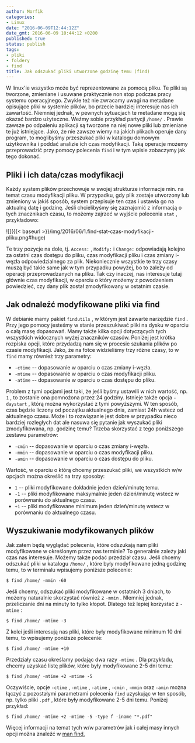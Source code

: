 ```yaml
---
author: Morfik
categories:
- Linux
date: "2016-06-09T12:44:12Z"
date_gmt: 2016-06-09 10:44:12 +0200
published: true
status: publish
tags:
- pliki
- foldery
- find
title: Jak odszukać pliki utworzone godzinę temu (find)
---
```


W linux'ie wszystko może być reprezentowane za pomocą pliku. Te pliki są tworzone, zmieniane i
usuwane praktycznie non stop podczas pracy systemu operacyjnego. Zwykle też nie zwracamy uwagi na
metadane opisujące pliki w systemie plików, bo przecie bardziej interesuje nas ich zawartość.
Niemniej jednak, w pewnych sytuacjach te metadane mogą się okazać bardzo użyteczne. Weźmy sobie
przykład partycji `/home/` . Prawie zawsze po odpaleniu aplikacji są tworzone na niej nowe pliki lub
zmieniane te już istniejące. Jako, że nie zawsze wiemy na jakich plikach operuje dany program, to
moglibyśmy przeszukać pliki w katalogu domowym użytkownika i poddać analizie ich czas modyfikacji.
Taką operacje możemy przeprowadzić przy pomocy polecenia `find` i w tym wpisie zobaczymy jak tego
dokonać.

<!--more-->
## Pliki i ich data/czas modyfikacji

Każdy system plików przechowuje w swojej strukturze informacje min. na temat czasu modyfikacji
pliku. W przypadku, gdy plik zostaje utworzony lub zmieniony w jakiś sposób, system przepisuje ten
czas i ustawia go na aktualną datę i godzinę. Jeśli chcielibyśmy się zaznajomić z informacją o tych
znacznikach czasu, to możemy zajrzeć w wyjście polecenia `stat` , przykładowo:

![]({{< baseurl >}}/img/2016/06/1.find-stat-czas-modyfikacji-pliku.png#huge)

Te trzy pozycje na dole, tj. `Access:` , `Modify:` i `Change:` odpowiadają kolejno za ostatni czas
dostępu do pliku, czas modyfikacji pliku i czas zmiany i-węzła odpowiedzialnego za plik.
Niekoniecznie wszystkie te trzy czasy muszą być takie same jak w tym przypadku powyżej, bo to zależy
od operacji przeprowadzanych na pliku. Tak czy inaczej, nas interesuje tutaj głównie czas
modyfikacji, w oparciu o który możemy z powodzeniem powiedzieć, czy dany plik został zmodyfikowany w
ostatnim czasie.

## Jak odnaleźć modyfikowane pliki via find

W debianie mamy pakiet `findutils` , w którym jest zawarte narzędzie `find` . Przy jego pomocy
jesteśmy w stanie przeszukiwać pliki na dysku w oparciu o całą masę dopasowań. Mamy także kilka
opcji dotyczących tych wszystkich widocznych wyżej znaczników czasów. Poniżej jest krótka rozpiska
opcji, które przydadzą nam się w procesie szukania plików po czasie modyfikacji. Jako, że na fotce
widzieliśmy trzy różne czasy, to w `find` mamy również trzy parametry:

  - `-ctime` -- dopasowanie w oparciu o czas zmiany i-węzła.
  - `-mtime` -- dopasowanie w oparciu o czas modyfikacji pliku.
  - `-atime` -- dopasowanie w oparciu o czas dostępu do pliku.

Problem z tymi opcjami jest taki, że jeśli byśmy ustawili w nich wartość, np. `1` , to zostanie ona
pomnożona przez 24 godziny. Istnieje także opcja `-daystart` , którą można wykorzystać z tymi
powyższymi. W ten sposób, czas będzie liczony od początku aktualnego dnia, zamiast 24h wstecz od
aktualnego czasu. Może i to rozwiązanie jest dobre w przypadku nieco bardziej rozległych dat ale
nasuwa się pytanie jak wyszukać pliki zmodyfikowana, np. godzinę temu? Trzeba skorzystać z tego
poniższego zestawu parametrów:

  - `-cmin` -- dopasowanie w oparciu o czas zmiany i-węzła.
  - `-mmin` -- dopasowanie w oparciu o czas modyfikacji pliku.
  - `-amin` -- dopasowanie w oparciu o czas dostępu do pliku.

Wartość, w oparciu o którą chcemy przeszukać pliki, we wszystkich w/w opcjach można określić na trzy
sposoby:

  - `1` -- pliki modyfikowane dokładnie jeden dzień/minutę temu.
  - `-1` -- pliki modyfikowane maksymalnie jeden dzień/minutę wstecz w porównaniu do aktualnego
    czasu.
  - `+1` -- pliki modyfikowane minimum jeden dzień/minutę wstecz w porównaniu do aktualnego czasu.

## Wyszukiwanie modyfikowanych plików

Jak zatem będą wyglądać polecenia, które odszukają nam pliki modyfikowane w określonym przez nas
terminie? To generalnie zależy jaki czas nas interesuje. Możemy także podać przedział czasu. Jeśli
chcemy odszukać pliki w katalogu `/home/` , które były modyfikowane jedną godzinę temu, to w
terminalu wpisujemy poniższe polecenie:

    $ find /home/ -mmin -60

Jeśli chcemy, odszukać pliki modyfikowane w ostatnich 3 dniach, to możemy naturalnie skorzystać
również z `-mmin` . NIemniej jednak, przeliczanie dni na minuty to tylko kłopot. Dlatego też lepiej
korzystać z `-mtime` :

    $ find /home/ -mtime -3

Z kolei jeśli interesują nas pliki, które były modyfikowane minimum 10 dni temu, to wpisujemy
poniższe polecenie:

    $ find /home/ -mtime +10

Przedziały czasu określamy podając dwa razy `-mtime` . Dla przykładu, chcemy uzyskać listę plików,
które były modyfikowane 2-5 dni temu:

    $ find /home/ -mtime +2 -mtime -5

Oczywiście, opcje `-ctime` , `-mtime` , `-atime` , `-cmin` , `-mmin` oraz `-amin` można łączyć z
pozostałymi parametrami polecenia `find` uzyskując w ten sposób, np. tylko pliki `.pdf` , które były
modyfikowane 2-5 dni temu. Poniżej przykład:

    $ find /home/ -mtime +2 -mtime -5 -type f -iname "*.pdf"

Więcej informacji na temat tych w/w parametrów jak i całej masy innych opcji można znaleźć w [man
find.](http://manpages.ubuntu.com/manpages/xenial/en/man1/find.1.html)
